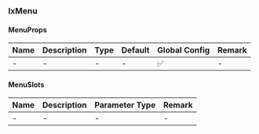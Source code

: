 
### IxMenu

#### MenuProps

| Name | Description | Type | Default | Global Config | Remark |
| --- | --- | --- | --- | --- | --- |
| - | - | - | - | ✅ | - |

#### MenuSlots

| Name | Description | Parameter Type | Remark |
| --- | --- | --- | --- |
| - | - | - | - |
